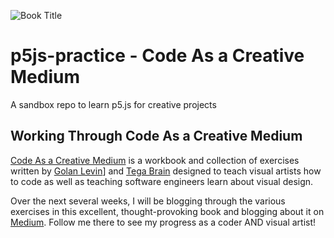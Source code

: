 ![Book Title](https://lh3.googleusercontent.com/proxy/whWmdXEvZ8s1J7bTNZ-BKgmc6M_9MiNgijU_WhVNWfUvrWbfNok7_g1-fgIsSh0zhe-SrOxWh-kR9p_G40S-uT5VATFUReA4Y6PlkhTdLtiGZKLxiHSpNRtvNbbDLFcvyzDOwKa_DfyOLuxcWDrIkc7krQXXTV_YISmmzgsBOnaNbreL1owjj1YityDBRQPbRtyRt3F2WzBSwF8vCY27eLSRurA_-6fhymZY)
# p5js-practice - Code As a Creative Medium

A sandbox repo to learn p5.js for creative projects

## Working Through Code As a Creative Medium

[Code As a Creative Medium](https://www.amazon.com/Code-Creative-Medium-Handbook-Computational/dp/0262542048/ref=sr_1_1?crid=DVYAPBSLE31&dchild=1&keywords=golan+levin&qid=1620660304&sprefix=tokyo+dri%2Caps%2C231&sr=8-1) is a workbook and collection of exercises written by [Golan Levin](http://www.flong.com/)] and [Tega Brain](http://www.tegabrain.com/) designed to teach visual artists how to code as well as teaching software engineers learn about visual design.

Over the next several weeks, I will be blogging through the various exercises in this excellent, thought-provoking book and blogging about it on [Medium](https://marthaller-jr.medium.com/). Follow me there to see my progress as a coder AND visual artist!